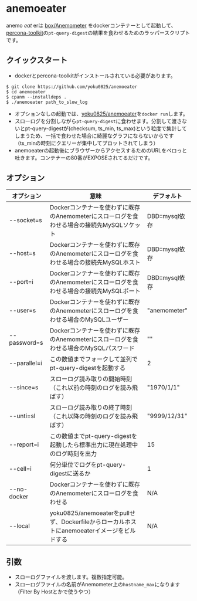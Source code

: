 # anemoeater

anemo *eat* erは [box/Anemometer](https://github.com/box/Anemometer) をdockerコンテナーとして起動して、[percona-toolkit](https://github.com/percona/percona-toolkit)の`pt-query-digest`の結果を食わせるためのラッパースクリプトです。

## クイックスタート

* dockerとpercona-toolkitがインストールされている必要があります。

```
$ git clone https://github.com/yoku0825/anemoeater
$ cd anemoeater
$ cpanm --installdeps .
$ ./anemoeater path_to_slow_log
```

* オプションなしの起動では、[yoku0825/anemoeater](https://hub.docker.com/r/yoku0825/anemoeater/)を`docker run`します。
* スローログを分割しながら`pt-query-digest`に食わせます。分割して渡さないとpt-query-digestが(checksum, ts_min, ts_max)という粒度で集計してしまうため、一括で食わせた場合に綺麗なグラフにならないからです（ts_minの時刻にクエリーが集中してプロットされてしまう）
* anemoeaterの起動後にブラウザーからアクセスするためのURLをペロっと吐きます。コンテナーの80番がEXPOSEされてるだけです。


## オプション

|オプション   |意味                                                                                       |デフォルト    |
|-------------|-------------------------------------------------------------------------------------------|--------------|
|--socket=s   |Dockerコンテナーを使わずに既存のAnemometerにスローログを食わせる場合の接続先MySQLソケット  |DBD::mysql依存|
|--host=s     |Dockerコンテナーを使わずに既存のAnemometerにスローログを食わせる場合の接続先MySQLホスト    |DBD::mysql依存|
|--port=i     |Dockerコンテナーを使わずに既存のAnemometerにスローログを食わせる場合の接続先MySQLポート    |DBD::mysql依存|
|--user=s     |Dockerコンテナーを使わずに既存のAnemometerにスローログを食わせる場合のMySQLユーザー        |"anemometer"  |
|--password=s |Dockerコンテナーを使わずに既存のAnemometerにスローログを食わせる場合のMySQLパスワード      |""            |
|--parallel=i |この数値までフォークして並列でpt-query-digestを起動する                                    |2             |
|--since=s    |スローログ読み取りの開始時刻（これ以前の時刻のログを読み飛ばす）                           |"1970/1/1"    |
|--unti=sl    |スローログ読み取りの終了時刻（これ以降の時刻のログを読み飛ばす）                           |"9999/12/31"  |
|--report=i   |この数値までpt-query-digestを起動したら標準出力に現在処理中のログ時刻を出力                |15            |
|--cell=i     |何分単位でログをpt-query-digestに送るか                                                    |1             |
|--no-docker  |Dockerコンテナーを使わずに既存のAnemometerにスローログを食わせる                           |N/A           |
|--local      |yoku0825/anemoeaterをpullせず、Dockerfileからローカルホストにanemoeaterイメージをビルドする|N/A           |


## 引数

* スローログファイルを渡します。複数指定可能。
* スローログファイルの名前がAnemometer上の`hostname_max`になります（Filter By Hostとかで使うやつ）
